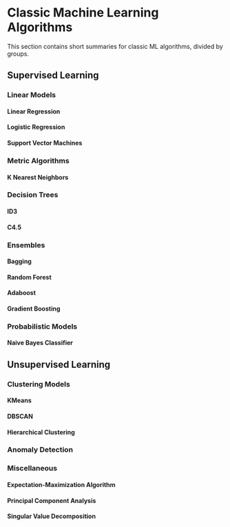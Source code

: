 # Classic Machine Learning Algorithms
This section contains short summaries for classic ML algorithms, divided by groups.

## Supervised Learning

### Linear Models

#### Linear Regression

#### Logistic Regression

#### Support Vector Machines

### Metric Algorithms

#### K Nearest Neighbors

### Decision Trees

#### ID3

#### C4.5

### Ensembles

#### Bagging

#### Random Forest

#### Adaboost

#### Gradient Boosting

### Probabilistic Models

#### Naive Bayes Classifier

## Unsupervised Learning

### Clustering Models

#### KMeans

#### DBSCAN

#### Hierarchical Clustering

### Anomaly Detection

### Miscellaneous

#### Expectation-Maximization Algorithm

#### Principal Component Analysis

#### Singular Value Decomposition
